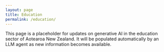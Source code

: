 ```yaml
---
layout: page
title: Education
permalink: /education/
---
```


This page is a placeholder for updates on generative AI in the education sector of Aotearoa New Zealand. It will be populated automatically by an LLM agent as new information becomes available.
